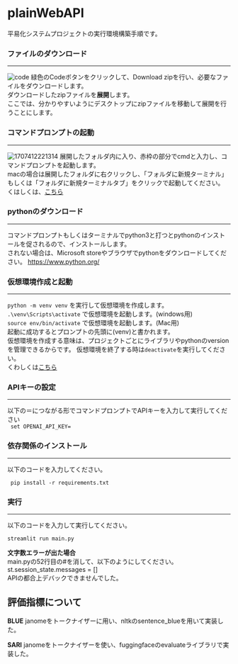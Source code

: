 # plainWebAPI
平易化システムプロジェクトの実行環境構築手順です。


### ファイルのダウンロード
---
![code](https://github.com/ponponpurin/-/assets/125785005/41c6f9fb-5b43-44c4-aab7-040bbb3656c1)
緑色のCodeボタンをクリックして、Download zipを行い、必要なファイルをダウンロードします。  
ダウンロードしたzipファイルを**展開**します。  
ここでは、分かりやすいようにデスクトップにzipファイルを移動して展開を行うことにします。
### コマンドプロンプトの起動
---
![1707412221314](https://github.com/ponponpurin/-/assets/125785005/88c055c3-bb37-482f-8428-bdac15f7af8a)
展開したフォルダ内に入り、赤枠の部分でcmdと入力し、コマンドプロンプトを起動します。  
macの場合は展開したフォルダに右クリックし、「フォルダに新規ターミナル」もしくは「フォルダに新規ターミナルタブ」をクリックで起動してください。  
くはしくは、[こちら](https://aadojo.alterbooth.com/entry/2023/01/17/110000)


### pythonのダウンロード
---
コマンドプロンプトもしくはターミナルでpython3と打つとpythonのインストールを促されるので、インストールします。  
されない場合は、Microsoft storeやブラウザでpythonをダウンロードしてください。
<https://www.python.org/>

### 仮想環境作成と起動
---
`python -m venv venv` を実行して仮想環境を作成します。  
`.\venv\Scripts\activate` で仮想環境を起動します。(windows用)  
`source env/bin/activate` で仮想環境を起動します。(Mac用)  
起動に成功するとプロンプトの先頭に(venv)と書かれます。  
仮想環境を作成する意味は、プロジェクトごとにライブラリやpythonのversionを管理できるからです。
仮想環境を終了する時は`deactivate`を実行してください。  
くわしくは[こちら](https://qiita.com/shun_sakamoto/items/7944d0ac4d30edf91fde)

### APIキーの設定
---
以下の＝につながる形でコマンドプロンプトでAPIキーを入力して実行してください  
` set OPENAI_API_KEY=`

### 依存関係のインストール
---
以下のコードを入力してください。
```anaconda
 pip install -r requirements.txt
```

### 実行
---
以下のコードを入力して実行してください。

`streamlit run main.py `

**文字数エラーが出た場合**  
main.pyの52行目の#を消して、以下のようにしてください。
st.session_state.messages = []  
APIの都合上デバックできませんでした。

## 評価指標について
**BLUE**
janomeをトークナイザーに用い、nltkのsentence_blueを用いて実装した。

**SARI**
janomeをトークナイザーを使い、fuggingfaceのevaluateライブラリで実装した。
